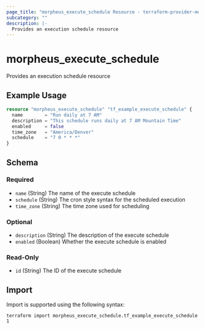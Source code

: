 ```yaml
---
page_title: "morpheus_execute_schedule Resource - terraform-provider-morpheus"
subcategory: ""
description: |-
  Provides an execution schedule resource
---
```


# morpheus_execute_schedule

Provides an execution schedule resource

## Example Usage

```terraform
resource "morpheus_execute_schedule" "tf_example_execute_schedule" {
  name        = "Run daily at 7 AM"
  description = "This schedule runs daily at 7 AM Mountain Time"
  enabled     = false
  time_zone   = "America/Denver"
  schedule    = "7 0 * * *"
}
```

<!-- schema generated by tfplugindocs -->
## Schema

### Required

- `name` (String) The name of the execute schedule
- `schedule` (String) The cron style syntax for the scheduled execution
- `time_zone` (String) The time zone used for scheduling

### Optional

- `description` (String) The description of the execute schedule
- `enabled` (Boolean) Whether the execute schedule is enabled

### Read-Only

- `id` (String) The ID of the execute schedule

## Import

Import is supported using the following syntax:

```shell
terraform import morpheus_execute_schedule.tf_example_execute_schedule 1
```
